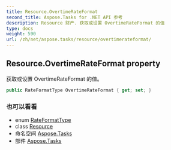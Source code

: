```yaml
---
title: Resource.OvertimeRateFormat
second_title: Aspose.Tasks for .NET API 参考
description: Resource 财产. 获取或设置 OvertimeRateFormat 的值
type: docs
weight: 590
url: /zh/net/aspose.tasks/resource/overtimerateformat/
---
```

## Resource.OvertimeRateFormat property

获取或设置 OvertimeRateFormat 的值。

```csharp
public RateFormatType OvertimeRateFormat { get; set; }
```

### 也可以看看

* enum [RateFormatType](../../rateformattype/)
* class [Resource](../)
* 命名空间 [Aspose.Tasks](../../resource/)
* 部件 [Aspose.Tasks](../../../)



